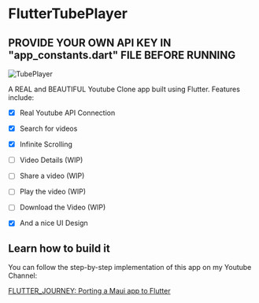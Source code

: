 # FlutterTubePlayer

## PROVIDE YOUR OWN API KEY IN "app_constants.dart" FILE BEFORE RUNNING

![TubePlayer](https://user-images.githubusercontent.com/103980/187330554-af91ea49-fd0f-423b-a283-ef5f4ba16e0a.png)

A REAL and BEAUTIFUL Youtube Clone app built using Flutter. Features include:
- [X]  Real Youtube API Connection
- [X]  Search for videos
- [X]  Infinite Scrolling
- [ ]  Video Details (WIP)
- [ ]  Share a video (WIP)
- [ ]  Play the video (WIP)
- [ ]  Download the Video (WIP)
- [X]  And a nice UI Design


## Learn how to build it

You can follow the step-by-step implementation of this app on my Youtube Channel:

[FLUTTER_JOURNEY: Porting a Maui app to Flutter](https://www.youtube.com/playlist?list=PLPLcAzuCoR9_8B3IqoVJG4pajtl8vijT7)



